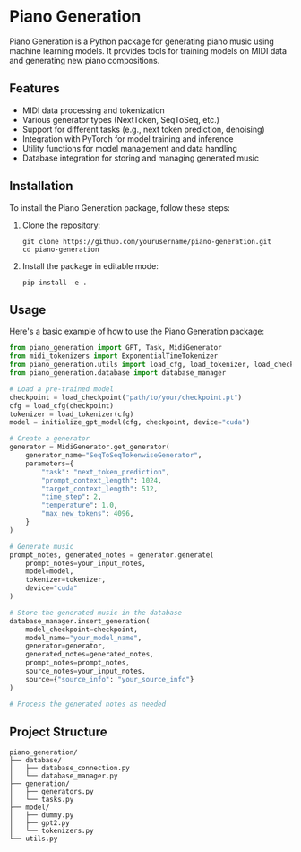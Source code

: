 # Piano Generation

Piano Generation is a Python package for generating piano music using machine learning models. It provides tools for training models on MIDI data and generating new piano compositions.

## Features

- MIDI data processing and tokenization
- Various generator types (NextToken, SeqToSeq, etc.)
- Support for different tasks (e.g., next token prediction, denoising)
- Integration with PyTorch for model training and inference
- Utility functions for model management and data handling
- Database integration for storing and managing generated music

## Installation

To install the Piano Generation package, follow these steps:

1. Clone the repository:
   ```
   git clone https://github.com/yourusername/piano-generation.git
   cd piano-generation
   ```

2. Install the package in editable mode:
   ```
   pip install -e .
   ```

## Usage

Here's a basic example of how to use the Piano Generation package:

```python
from piano_generation import GPT, Task, MidiGenerator
from midi_tokenizers import ExponentialTimeTokenizer
from piano_generation.utils import load_cfg, load_tokenizer, load_checkpoint, initialize_gpt_model
from piano_generation.database import database_manager

# Load a pre-trained model
checkpoint = load_checkpoint("path/to/your/checkpoint.pt")
cfg = load_cfg(checkpoint)
tokenizer = load_tokenizer(cfg)
model = initialize_gpt_model(cfg, checkpoint, device="cuda")

# Create a generator
generator = MidiGenerator.get_generator(
    generator_name="SeqToSeqTokenwiseGenerator",
    parameters={
        "task": "next_token_prediction",
        "prompt_context_length": 1024,
        "target_context_length": 512,
        "time_step": 2,
        "temperature": 1.0,
        "max_new_tokens": 4096,
    }
)

# Generate music
prompt_notes, generated_notes = generator.generate(
    prompt_notes=your_input_notes,
    model=model,
    tokenizer=tokenizer,
    device="cuda"
)

# Store the generated music in the database
database_manager.insert_generation(
    model_checkpoint=checkpoint,
    model_name="your_model_name",
    generator=generator,
    generated_notes=generated_notes,
    prompt_notes=prompt_notes,
    source_notes=your_input_notes,
    source={"source_info": "your_source_info"}
)

# Process the generated notes as needed
```

## Project Structure

```
piano_generation/
├── database/
│   ├── database_connection.py
│   └── database_manager.py
├── generation/
│   ├── generators.py
│   └── tasks.py
├── model/
│   ├── dummy.py
│   ├── gpt2.py
│   └── tokenizers.py
└── utils.py
```
